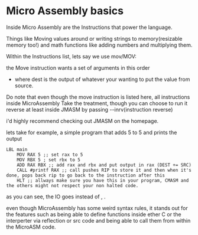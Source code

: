 # Micro Assembly basics

Inside Micro Assembly are the Instructions that power the language.

Things like Moving values around or writing strings to memory(resizable memory too!) and math functions like adding numbers and multiplying them.

Within the Instructions list, lets say we use mov/MOV:

the Move instruction wants a set of arguments in this order
- <Dest> <Src> 
where dest is the output of whatever your wanting to put the value from source.

Do note that even though the move instruction is listed here, all instructions inside MicroAssembly Take the <Dest> <Src> treatment, though you can choose to run it reverse at least inside JMASM
by passing --inrv(instruction reverse)

i'd highly recommend checking out JMASM on the homepage.


lets take for example, a simple program that adds 5 to 5 and prints the output

```masm
LBL main
    MOV RAX 5 ;; set rax to 5
    MOV RBX 5 ; set rbx to 5
    ADD RAX RBX ;; add rax and rbx and put output in rax (DEST += SRC)
    CALL #printf RAX ;; call pushes RIP to store it and then when it's done, pops back rip to go back to the instruction after this
    HLT ;; allways make sure you have this in your program, CMASM and the others might not respect your non halted code.
```


as you can see, the IO goes <Dest> <src> instead of <Src>, <Dest>.

even though MicroAssembly has some weird syntax rules, it stands out for the features such as being able to define functions inside ether C or the interperter via reflection or src code and being able to call them from within the MicroASM code.


















